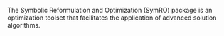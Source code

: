 The Symbolic Reformulation and Optimization (SymRO) package is an optimization toolset that facilitates the application of advanced solution algorithms. 